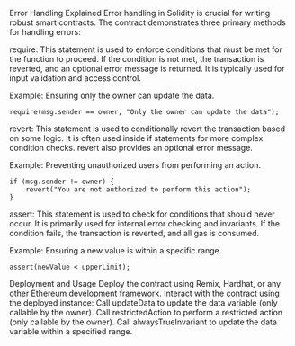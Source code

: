 Error Handling Explained
Error handling in Solidity is crucial for writing robust smart contracts. The contract demonstrates three primary methods for handling errors:

require: This statement is used to enforce conditions that must be met for the function to proceed. If the condition is not met, the transaction is reverted, and an optional error message is returned. It is typically used for input validation and access control.

Example: Ensuring only the owner can update the data.
```
require(msg.sender == owner, "Only the owner can update the data");
```
revert: This statement is used to conditionally revert the transaction based on some logic. It is often used inside if statements for more complex condition checks. revert also provides an optional error message.

Example: Preventing unauthorized users from performing an action.
```
if (msg.sender != owner) {
    revert("You are not authorized to perform this action");
}
```
assert: This statement is used to check for conditions that should never occur. It is primarily used for internal error checking and invariants. If the condition fails, the transaction is reverted, and all gas is consumed.

Example: Ensuring a new value is within a specific range.
```
assert(newValue < upperLimit);
```
Deployment and Usage
Deploy the contract using Remix, Hardhat, or any other Ethereum development framework.
Interact with the contract using the deployed instance:
Call updateData to update the data variable (only callable by the owner).
Call restrictedAction to perform a restricted action (only callable by the owner).
Call alwaysTrueInvariant to update the data variable within a specified range.
